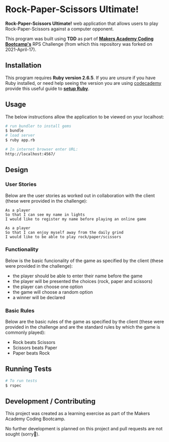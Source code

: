 # Rock-Paper-Scissors Ultimate!

**Rock-Paper-Scissors Ultimate!**  web application that allows users to play Rock-Paper-Scissors against a computer opponent. 

This program was built  using **TDD** as part of [**Makers Academy Coding Bootcamp's**]([http://makers.tech](http://makers.tech/)) RPS Challenge (from which this repository was forked on 2021-April-17).

## Installation

This program requires **Ruby version 2.6.5**. If you are unsure if you have Ruby installed, or need help seeing the version you are using [codecademy](https://www.codecademy.com) provide this useful guide to [**setup Ruby**](https://www.codecademy.com/articles/ruby-setup). 

## Usage

The below instructions allow the application to be viewed on your localhost:

```zsh
# run bundler to install gems
$ bundle
# load server
$ ruby app.rb

# In internet browser enter URL:
http://localhost:4567/
```

Design
-----

### User Stories

Below are the user stories as worked out in collaboration with the client (these were provided in the challenge):

```
As a player
So that I can see my name in lights
I would like to register my name before playing an online game

As a player
So that I can enjoy myself away from the daily grind
I would like to be able to play rock/paper/scissors
```

### Functionality

Below is the basic funcionality of the game as specified by the client (these were provided in the challenge):

- the player should be able to enter their name before the game
- the player will be presented the choices (rock, paper and scissors)
- the player can choose one option
- the game will choose a random option
- a winner will be declared

### Basic Rules

Below are the basic rules of the game as specified by the client (these were provided in the challenge and are the standard rules by which the game is commonly played):

- Rock beats Scissors
- Scissors beats Paper
- Paper beats Rock

## Running Tests

```zsh
# To run tests
$ rspec
```

## Development / Contributing

This project was created as a learning exercise as part of the Makers Academy Coding Bootcamp. 

No further development is planned on this project and pull requests are not sought (sorry🤗).


